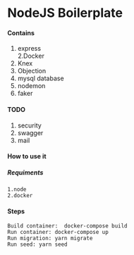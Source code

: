 # NodeJS Boilerplate 

#### Contains 
1. express <br />
2.Docker <br />
3. Knex <br />
4. Objection <br />
5. mysql database <br />
6. nodemon <br />
7. faker <br />

#### TODO 
1. security <br />
2. swagger <br />
3. mail <br />

#### How to use it 
##### Requiments 
```
1.node
2.docker
```

#### Steps
```
Build container:  docker-compose build
Run container: docker-compose up
Run migration: yarn migrate
Run seed: yarn seed
```